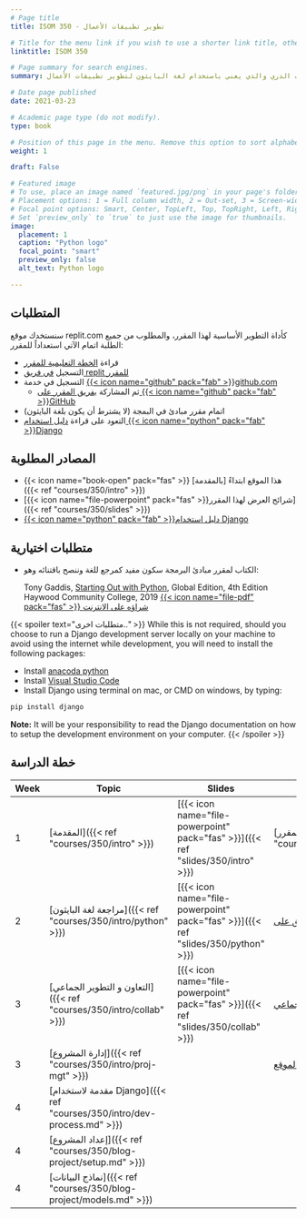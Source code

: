 ```yaml
---
# Page title
title: ISOM 350 - تطوير تطبيقات الأعمال

# Title for the menu link if you wish to use a shorter link title, otherwise remove this option.
linktitle: ISOM 350

# Page summary for search engines.
summary: المقرر الثاني ضمن منهج تخصص نظم المعلومات الدري والذي يعني باستخدام لغة البايثون لتطوير تطبيقات الأعمال

# Date page published
date: 2021-03-23

# Academic page type (do not modify).
type: book

# Position of this page in the menu. Remove this option to sort alphabetically.
weight: 1

draft: False

# Featured image
# To use, place an image named `featured.jpg/png` in your page's folder.
# Placement options: 1 = Full column width, 2 = Out-set, 3 = Screen-width
# Focal point options: Smart, Center, TopLeft, Top, TopRight, Left, Right, BottomLeft, Bottom, BottomRight
# Set `preview_only` to `true` to just use the image for thumbnails.
image:
  placement: 1
  caption: "Python logo"
  focal_point: "smart"
  preview_only: false
  alt_text: Python logo

---
```


## المتطلبات

سنستخدك موقع replit.com كأداة التطوير الأساسية لهذا المقرر، والمطلوب من جميع الطلبة اتمام الآتي استعداداً للمقرر:

- قراءة  [الخطة التعليمية للمقرر](https://bit.ly/mis350_syl)
- التسجيل [في فريق replit للمقرر](https://replit.com/teams/join/slpharshbwpedtcbfdfsnrkqjlkjpabh-miscba)
- التسجيل في خدمة [{{< icon name="github" pack="fab" >}}github.com](https://github.com/join)
  - ثم المشاركة [ بفريق المقرر على {{< icon name="github" pack="fab" >}}GitHub](https://classroom.github.com/classrooms/17110202-mis350-spring21)
- اتمام مقرر مبادئ في البمجة (لا يشترط أن يكون بلغة البايثون)
- التعود على قراءة [دليل استخدام {{< icon name="python" pack="fab" >}}Django](https://docs.djangoproject.com/en/3.1/)

## المصادر المطلوبة

- {{< icon name="book-open" pack="fas" >}} هذا الموقع ابتداءً [بالمقدمة]({{< ref "courses/350/intro" >}})
- [{{< icon name="file-powerpoint" pack="fas" >}}شرائح العرض لهذا المقرر]({{< ref "courses/350/slides" >}})
- [{{< icon name="python" pack="fab" >}}دليل استخدام Django](https://docs.djangoproject.com/en/3.1/)



## متطلبات اختيارية

- الكتاب لمقرر مبادئ البرمجة سكون مفيد كمرجع للغة وننصح باقتنائه وهو:


  Tony Gaddis, [Starting Out with Python](
https://www.pearson.com/uk/educators/higher-education-educators/program/Gaddis-Starting-Out-with-Python-Global-Edition-4th-Edition/PGM1963337.html), Global Edition, 4th Edition
  Haywood Community College, 2019 [{{< icon name="file-pdf" pack="fas" >}} شراؤه على الانترنت](https://collegestudenttextbook.org/product/starting-out-with-python-global-4th-edition-ebook/)

{{< spoiler text="متطلبات اخرى.." >}}
While this is not required, should you choose to run a Django development server locally on your machine to avoid using the internet while development, you will need to install the following packages:

- Install [anacoda python](https://www.anaconda.com/products/individual#Downloads)
- Install [Visual Studio Code](https://code.visualstudio.com/download)
- Install Django using terminal on mac, or CMD on windows, by typing:
```bash
pip install django
```

**Note:** It will be your responsibility to read the Django documentation on how to setup the development environment on your computer.
{{< /spoiler >}}

## خطة الدراسة

| Week  | Topic  | Slides | Assignment  |
|---|---|---|---|
| 1 | [المقدمة]({{< ref "courses/350/intro" >}})  |  [{{< icon name="file-powerpoint" pack="fas" >}}]({{< ref "slides/350/intro" >}}) | [أكمل متطلبات المقرر]({{< ref "courses/350/#requirements">}})  |
| 2 |  [مراجعة لغة البايثون]({{< ref "courses/350/intro/python" >}})  | [{{< icon name="file-powerpoint" pack="fas" >}}]({{< ref "slides/350/python" >}})  |  [إنشاء فريق على GitHub](https://classroom.github.com/g/kxc1jQKA) |
| 3 |  [التعاون و التطوير الجماعي]({{< ref "courses/350/intro/collab" >}})  | [{{< icon name="file-powerpoint" pack="fas" >}}]({{< ref "slides/350/collab" >}})  | [تمرين على التطوير الجماعي](https://classroom.github.com/g/7iv9aOyv)  |
| 3 |  [إدارة المشروع]({{< ref "courses/350/intro/proj-mgt" >}}) | | [شارك في ترجمة هذا الموقع](https://github.com/mis350/website-translation) |
| 4 |  [مقدمة لاستخدام Django]({{< ref "courses/350/intro/dev-process.md" >}}) | | |
| 4 |  [إعداد المشروع]({{< ref "courses/350/blog-project/setup.md" >}}) | | |
| 4 |  [نماذج البيانات]({{< ref "courses/350/blog-project/models.md" >}}) | | |

